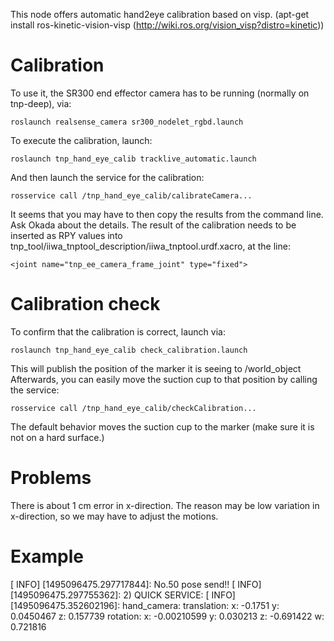 This node offers automatic hand2eye calibration based on visp. (apt-get install ros-kinetic-vision-visp (http://wiki.ros.org/vision_visp?distro=kinetic))


# Calibration 

To use it, the SR300 end effector camera has to be running (normally on tnp-deep), via:

	roslaunch realsense_camera sr300_nodelet_rgbd.launch


To execute the calibration, launch:

	roslaunch tnp_hand_eye_calib tracklive_automatic.launch

And then launch the service for the calibration:

	rosservice call /tnp_hand_eye_calib/calibrateCamera...

It seems that you may have to then copy the results from the command line. Ask Okada about the details. 
The result of the calibration needs to be inserted as RPY values into tnp_tool/iiwa_tnptool_description/iiwa_tnptool.urdf.xacro, at the line: 

    <joint name="tnp_ee_camera_frame_joint" type="fixed">

# Calibration check

To confirm that the calibration is correct, launch via:

	roslaunch tnp_hand_eye_calib check_calibration.launch

This will publish the position of the marker it is seeing to /world_object
Afterwards, you can easily move the suction cup to that position by calling the service:

	rosservice call /tnp_hand_eye_calib/checkCalibration...

The default behavior moves the suction cup to the marker (make sure it is not on a hard surface.)



# Problems

There is about 1 cm error in x-direction. The reason may be low variation in x-direction, so we may have to adjust the motions.

# Example

[ INFO] [1495096475.297717844]: No.50 pose send!!
[ INFO] [1495096475.297755362]: 2) QUICK SERVICE:
[ INFO] [1495096475.352602196]: hand_camera: 
translation: 
  x: -0.1751
  y: 0.0450467
  z: 0.157739
rotation: 
  x: -0.00210599
  y: 0.030213
  z: -0.691422
  w: 0.721816